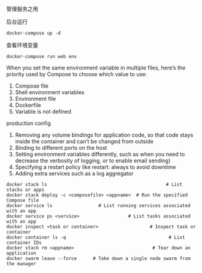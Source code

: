 管理服务之用

后台运行

```
docker-compose up -d
```

查看环境变量

```
docker-compose run web env
```


When you set the same environment variable in multiple files, here’s the priority used by Compose to choose which value to use:

1. Compose file
2. Shell environment variables
3. Environment file
4. Dockerfile
5. Variable is not defined


production config

1. Removing any volume bindings for application code, so that code stays inside the container and can’t be changed from outside
2. Binding to different ports on the host
3. Setting environment variables differently, such as when you need to decrease the verbosity of logging, or to enable email sending)
4. Specifying a restart policy like restart: always to avoid downtime
5. Adding extra services such as a log aggregator


```
docker stack ls                                            # List stacks or apps
docker stack deploy -c <composefile> <appname>  # Run the specified Compose file
docker service ls                 # List running services associated with an app
docker service ps <service>                  # List tasks associated with an app
docker inspect <task or container>                   # Inspect task or container
docker container ls -q                                      # List container IDs
docker stack rm <appname>                             # Tear down an application
docker swarm leave --force      # Take down a single node swarm from the manager
```